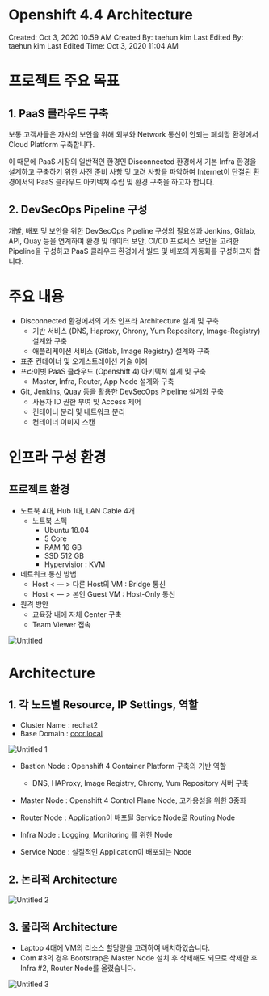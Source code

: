 # Openshift 4.4 Architecture

Created: Oct 3, 2020 10:59 AM
Created By: taehun kim
Last Edited By: taehun kim
Last Edited Time: Oct 3, 2020 11:04 AM

# 프로젝트 주요 목표

## 1. PaaS 클라우드 구축

보통 고객사들은 자사의 보안을 위해 외부와 Network 통신이 안되는 폐쇠망 환경에서 Cloud Platform 구축합니다.

이 때문에 PaaS 시장의 일반적인 환경인 Disconnected 환경에서 기본 Infra 환경을 설계하고 구축하기 위한 사전 준비 사항 및 고려 사항을 파악하여 Internet이 단절된 환경에서의 PaaS 클라우드 아키텍쳐 수립 및 환경 구축을 하고자 합니다.

## 2. DevSecOps Pipeline 구성

개발, 배포 및 보안을 위한 DevSecOps Pipeline 구성의 필요성과 Jenkins, Gitlab, API, Quay 등을 연계하여 환경 및 데이터 보안, CI/CD 프로세스 보안을 고려한 Pipeline을 구성하고 PaaS 클라우드 환경에서 빌드 및 배포의 자동화를 구성하고자 합니다. 

# 주요 내용

- Disconnected 환경에서의 기초 인프라 Architecture 설계 및 구축
    - 기반 서비스 (DNS, Haproxy, Chrony, Yum Repository, Image-Registry) 설계와 구축
    - 애플리케이션 서비스 (Gitlab, Image Registry) 설계와 구축
- 표준 컨테이너 및 오케스트레이션 기술 이해
- 프라이빗 PaaS 클라우드 (Openshift 4) 아키텍쳐 설계 및 구축
    - Master, Infra, Router, App Node 설계와 구축
- Git, Jenkins, Quay 등을 활용한 DevSecOps Pipeline 설계와 구축
    - 사용자 ID 권한 부여 및 Access 제어
    - 컨테이너 분리 및 네트워크 분리
    - 컨테이너 이미지 스캔

# 인프라 구성 환경

## 프로젝트 환경

- 노트북 4대, Hub 1대,  LAN Cable 4개
    - 노트북 스펙
        - Ubuntu 18.04
        - 5 Core
        - RAM 16 GB
        - SSD 512 GB
        - Hypervisior : KVM
- 네트워크 통신 방법
    - Host < — > 다른 Host의 VM : Bridge 통신
    - Host < — > 본인 Guest VM : Host-Only 통신
- 원격 방안
    - 교육장 내에 자체 Center 구축
    - Team Viewer 접속

![Untitled](https://user-images.githubusercontent.com/67780144/94980867-8c173180-0568-11eb-9cad-f8099fe1c56e.png)


# Architecture

## 1. 각 노드별 Resource, IP Settings, 역할

- Cluster Name : redhat2
- Base Domain : [cccr.local](http://cccr.local)

![Untitled 1](https://user-images.githubusercontent.com/67780144/94980868-8d485e80-0568-11eb-8861-7382d276da11.png)


- Bastion Node : Openshift 4 Container Platform 구축의 기반 역할
    - DNS, HAProxy, Image Registry, Chrony, Yum Repository 서버 구축

- Master Node : Openshift 4 Control Plane Node, 고가용성을 위한 3중화

- Router Node : Application이 배포될 Service Node로 Routing Node

- Infra Node : Logging, Monitoring 를 위한 Node

- Service Node : 실질적인 Application이 배포되는 Node

## 2. 논리적 Architecture

![Untitled 2](https://user-images.githubusercontent.com/67780144/94980870-8de0f500-0568-11eb-8f6f-9279f8914736.png)


## 3. 물리적 Architecture

- Laptop 4대에 VM의 리소스 할당량을 고려하여 배치하였습니다.
- Com #3의 경우 Bootstrap은 Master Node 설치 후 삭제해도 되므로 삭제한 후 Infra #2, Router Node를 올렸습니다.

![Untitled 3](https://user-images.githubusercontent.com/67780144/94980871-8e798b80-0568-11eb-9a0e-3328f0ac4960.png)

